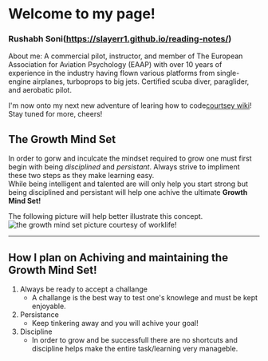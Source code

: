 # Welcome to my page!
### Rushabh Soni(https://slayerr1.github.io/reading-notes/)

About me: A commercial pilot, instructor, and member of The European Association for Aviation Psychology (EAAP) with over 10
years of experience in the industry having flown various platforms from single-engine airplanes, turboprops to big jets. Certified
scuba diver, paraglider, and aerobatic pilot. 

I'm now onto my next new adventure of learing how to code[courtsey wiki](https://upload.wikimedia.org/wikipedia/en/thumb/e/ee/RecipeBook_XML_Example.png/440px-RecipeBook_XML_Example.png)! Stay tuned for more, cheers!


## **The Growth Mind Set**

In order to gorw and inculcate the mindset required to grow one must first begin with being _disciplined_ and  _persistant_. Always strive to impliment these two steps as they make learning easy.  
While being intelligent and talented are will only help you start strong but being disciplined and persistant will help one achive the ultimate **Growth Mind Set!**


The following picture will help better illustrate this concept.  
![the growth mind set picture courtesy of worklife!](https://i2.wp.com/atlassianblog.wpengine.com/wp-content/uploads/NewGrowthMindset2.png?resize=1120%2C1400&ssl=1)

***

## How I plan on Achiving and maintaining the Growth Mind Set!

1. Always be ready to accept a challange
   - A challange is the best way to test one's knowlege and must be kept enjoyable.
2. Persistance
   - Keep tinkering away and you will achive your goal!
3. Discipline
   - In order to grow and be successfull there are no shortcuts and discipline helps make the entire task/learning very manageble.
